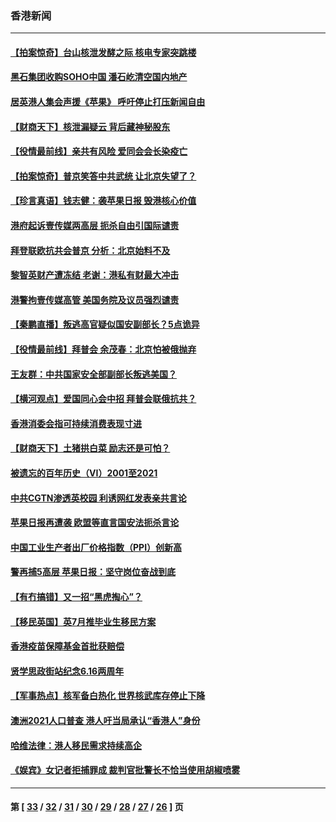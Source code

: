 ### 香港新闻
---
#### [【拍案惊奇】台山核泄发酵之际 核电专家突跳楼](../../pages/ncid1349362/n13032472.md) 
#### [黑石集团收购SOHO中国 潘石屹清空国内地产](../../pages/ncid1349362/n13032629.md) 
#### [居英港人集会声援《苹果》 呼吁停止打压新闻自由](../../pages/ncid1349362/n13032384.md) 
#### [【财商天下】核泄漏疑云 背后藏神秘股东](../../pages/ncid1349362/n13031581.md) 
#### [【役情最前线】亲共有风险 爱同会会长染疫亡](../../pages/ncid1349362/n13031883.md) 
#### [【拍案惊奇】普京笑答中共武统 让北京失望了？](../../pages/ncid1349362/n13031093.md) 
#### [【珍言真语】钱志健：袭苹果日报 毁港核心价值](../../pages/ncid1349362/n13031730.md) 
#### [港府起诉壹传媒两高层 扼杀自由引国际谴责](../../pages/ncid1349362/n13031074.md) 
#### [拜登联欧抗共会普京 分析：北京始料不及](../../pages/ncid1349362/n13031476.md) 
#### [黎智英财产遭冻结 老谢：港私有财最大冲击](../../pages/ncid1349362/n13031236.md) 
#### [港警拘壹传媒高管 美国务院及议员强烈谴责](../../pages/ncid1349362/n13029927.md) 
#### [【秦鹏直播】叛逃高官疑似国安副部长？5点诡异](../../pages/ncid1349362/n13029689.md) 
#### [【役情最前线】拜普会 余茂春：北京怕被俄抛弃](../../pages/ncid1349362/n13029848.md) 
#### [王友群：中共国家安全部副部长叛逃美国？](../../pages/ncid1349362/n13029545.md) 
#### [【横河观点】爱国同心会中招 拜普会联俄抗共？](../../pages/ncid1349362/n13029752.md) 
#### [香港消委会指可持续消费表现寸进](../../pages/ncid1349362/n13029822.md) 
#### [【财商天下】土猪拱白菜 励志还是可怕？](../../pages/ncid1349362/n13029029.md) 
#### [被遗忘的百年历史（VI）2001至2021](../../pages/ncid1349362/n13001669.md) 
#### [中共CGTN渗透英校园 利诱网红发表亲共言论](../../pages/ncid1349362/n13029289.md) 
#### [苹果日报再遭袭 欧盟等直言国安法扼杀言论](../../pages/ncid1349362/n13029142.md) 
#### [中国工业生产者出厂价格指数（PPI）创新高](../../pages/ncid1349362/n13028968.md) 
#### [警再捕5高层 苹果日报：坚守岗位奋战到底](../../pages/ncid1349362/n13028957.md) 
#### [【有冇搞错】又一招“黑虎掏心”？](../../pages/ncid1349362/n13028039.md) 
#### [【移民英国】英7月推毕业生移民方案](../../pages/ncid1349362/n13027326.md) 
#### [香港疫苗保障基金首批获赔偿](../../pages/ncid1349362/n13027355.md) 
#### [贤学思政街站纪念6.16两周年](../../pages/ncid1349362/n13027291.md) 
#### [【军事热点】核军备白热化 世界核武库存停止下降](../../pages/ncid1349362/n13023864.md) 
#### [澳洲2021人口普查 港人吁当局承认“香港人”身份](../../pages/ncid1349362/n13027303.md) 
#### [哈维法律：港人移民需求持续高企](../../pages/ncid1349362/n13027259.md) 
#### [《娱宾》女记者拒捕罪成 裁判官批警长不恰当使用胡椒喷雾](../../pages/ncid1349362/n13027275.md) 

---
#### 第 [ [33](./33.md) / [32](./32.md) / [31](./31.md) / [30](./30.md) / [29](./29.md) / [28](./28.md) / [27](./27.md) / [26](./26.md) ] 页
